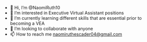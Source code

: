 - 👋 Hi, I’m @NaomiRuth10
- 👀 I’m interested in Executive Virtual Assistant positions
- 🌱 I’m currently learning different skills that are essential prior to becoming a VEA
- 💞️ I’m looking to collaborate with anyone
- 📫 How to reach me  naomiruthescader04@gmail.com

<!---
NaomiRuth10/NaomiRuth10 is a ✨ special ✨ repository because its `README.md` (this file) appears on your GitHub profile.
You can click the Preview link to take a look at your changes.
--->
